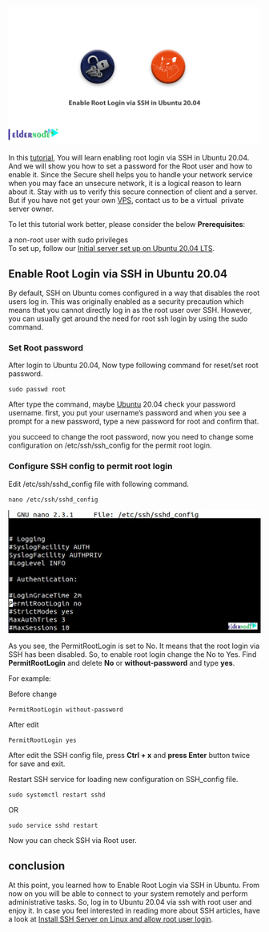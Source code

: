 ![Enable Root Login via SSH in Ubuntu 20.04](_resources/Enable-Root-Login-via-SSH-in-Ubu_75b7ded915e54f3c8.png)

In this [tutorial](https://eldernode.com/category/tutorial/), You will learn enabling root login via SSH in Ubuntu 20.04. And we will show you how to set a password for the Root user and how to enable it. Since the Secure shell helps you to handle your network service when you may face an unsecure network, it is a logical reason to learn about it. Stay with us to verify this secure connection of client and a server. But if you have not get your own [VPS](https://eldernode.com/vps/), contact us to be a virtual  private server owner.

To let this tutorial work better, please consider the below **Prerequisites**:

a non-root user with sudo privileges  
To set up, follow our [Initial server set up on Ubuntu 20.04 LTS](https://eldernode.com/initial-server-set-up-on-ubuntu-20-04-lts/).

## Enable Root Login via SSH in Ubuntu 20.04

By default, SSH on Ubuntu comes configured in a way that disables the root users log in. This was originally enabled as a security precaution which means that you cannot directly log in as the root user over SSH. However, you can usually get around the need for root ssh login by using the sudo command.

### Set Root password

After login to Ubuntu 20.04, Now type following command for reset/set root password.

```
sudo passwd root
```

After type the command, maybe [Ubuntu](https://en.wikipedia.org/wiki/Ubuntu_version_history) 20.04 check your password username. first, you put your username’s password and when you see a prompt for a new password, type a new password for root and confirm that.

you succeed to change the root password, now you need to change some configuration on /etc/ssh/ssh_config for the permit root login.

### Configure SSH config to permit root login

Edit /etc/ssh/sshd_config file with following command.

```
nano /etc/ssh/sshd_config
```

![permit root login display](_resources/1-2_24c449646d8740eb9368e14a1ff6ddf8.jpg)

As you see, the PermitRootLogin is set to No. It means that the root login via SSH has been disabled. So, to enable root login change the No to Yes. Find **PermitRootLogin** and delete **No** or **without-password** and type **yes**.

For example:

Before change

```
PermitRootLogin without-password
```

After edit

```
PermitRootLogin yes
```

After edit the SSH config file, press **Ctrl \+ x** and **press Enter** button twice for save and exit.

Restart SSH service for loading new configuration on SSH_config file.

```
sudo systemctl restart sshd
```

OR

```
sudo service sshd restart
```

Now you can check SSH via Root user.

## conclusion

At this point, you learned how to Enable Root Login via SSH in Ubuntu. From now on you will be able to connect to your system remotely and perform administrative tasks. So, log in to Ubuntu 20.04 via ssh with root user and enjoy it. In case you feel interested in reading more about SSH articles, have a look at [Install SSH Server on Linux and allow root user login](https://blog.eldernode.com/install-ssh-server-on-linux-and-allow-root-user-login/).